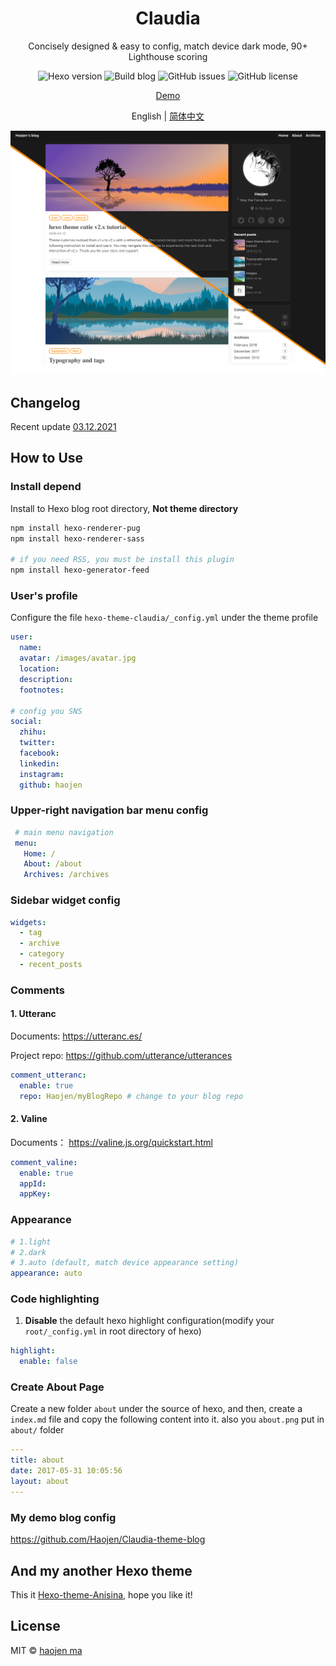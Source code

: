 <h1 align="center">Claudia</h1>
<p align="center"> 
  Concisely designed & easy to config, match device dark mode, 90+ Lighthouse scoring
</p>

<p align="center">
  <img  alt="Hexo version" src="https://img.shields.io/badge/hexo%20version-%3E%3D%204.2-brightgreen">
  <img  alt="Build blog" src="https://github.com/Haojen/Claudia-theme-blog/workflows/Build%20Claudia%20blog/badge.svg?branch=master">
  <img  alt="GitHub issues" src="https://img.shields.io/github/issues/Haojen/hexo-theme-Claudia">
  <img  alt="GitHub license" src="https://img.shields.io/github/license/Haojen/hexo-theme-Claudia">
</p>

<p align="center">
  <a href="https://haojen.github.io/Claudia-theme-blog/" rel="nofollow">Demo</a>
</p>

<p align="center">
  <span>English | </span> 
  <a href="README-CN.md" rel="nofollow">简体中文</a>
</p>

![cover](./screenshot/claudia-cover-v2.png)

## Changelog
Recent update [03.12.2021](CHANGELOG.md)

## How to Use

### Install depend

Install to Hexo blog root directory, **Not theme directory** 
```bash
npm install hexo-renderer-pug 
npm install hexo-renderer-sass

# if you need RSS, you must be install this plugin
npm install hexo-generator-feed
```

### User's profile

Configure the file `hexo-theme-claudia/_config.yml` under the theme profile

```yaml
user:
  name: 
  avatar: /images/avatar.jpg
  location:
  description:
  footnotes:

# config you SNS
social:
  zhihu:
  twitter:
  facebook:
  linkedin:
  instagram:
  github: haojen

```

### Upper-right navigation bar menu config

```yaml
 # main menu navigation
 menu:
   Home: /
   About: /about
   Archives: /archives
```

### Sidebar widget config
```yaml
widgets:
  - tag
  - archive
  - category
  - recent_posts
```

### Comments

#### 1. Utteranc
Documents: https://utteranc.es/

Project repo: https://github.com/utterance/utterances

```yaml
comment_utteranc:
  enable: true
  repo: Haojen/myBlogRepo # change to your blog repo
```

#### 2. Valine
Documents： https://valine.js.org/quickstart.html

```yaml
comment_valine:
  enable: true
  appId:
  appKey:
```

### Appearance
```yaml
# 1.light 
# 2.dark
# 3.auto (default, match device appearance setting)
appearance: auto
```

### Code highlighting

1. **Disable** the default hexo highlight configuration(modify your `root/_config.yml` in root directory of hexo)

```yaml
highlight:
  enable: false
```

### Create About Page

Create a new folder `about` under the source of hexo, and then, create a `index.md` file and copy the following content into it.
also you `about.png` put in `about/` folder

```yaml
---
title: about
date: 2017-05-31 10:05:56
layout: about
---
```

### My demo blog config
https://github.com/Haojen/Claudia-theme-blog

## And my another Hexo theme
This it [Hexo-theme-Anisina](https://github.com/Haojen/hexo-theme-Anisina), hope you like it!

## License
MIT © [haojen ma](http://haojen.github.io)
